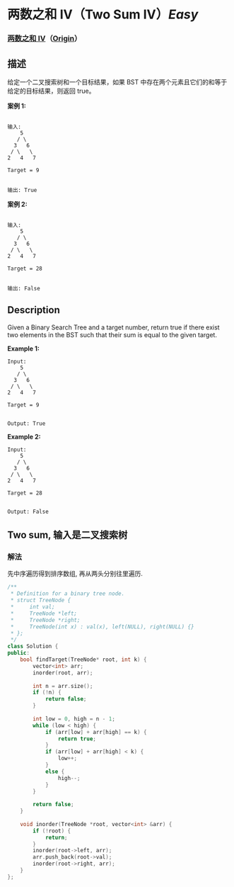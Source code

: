 # 两数之和 IV（Two Sum IV）*Easy*
### [两数之和 IV](https://leetcode-cn.com/problems/two-sum-iv-input-is-a-bst)（[Origin](https://leetcode.com/problems/two-sum-iv-input-is-a-bst)）
## 描述
给定一个二叉搜索树和一个目标结果，如果 BST 中存在两个元素且它们的和等于给定的目标结果，则返回 true。

**案例 1:**

```

输入: 
    5
   / \
  3   6
 / \   \
2   4   7

Target = 9


输出: True
```




**案例 2:**

```

输入: 
    5
   / \
  3   6
 / \   \
2   4   7

Target = 28


输出: False
```

## Description
Given a Binary Search Tree and a target number, return true if there exist two elements in the BST such that their sum is equal to the given target.

**Example 1:**
```
Input: 
    5
   / \
  3   6
 / \   \
2   4   7

Target = 9


Output: True

```



**Example 2:**
```
Input: 
    5
   / \
  3   6
 / \   \
2   4   7

Target = 28


Output: False
```


## Two sum, 输入是二叉搜索树
### 解法
先中序遍历得到排序数组, 再从两头分别往里遍历.
```c++
/**
 * Definition for a binary tree node.
 * struct TreeNode {
 *     int val;
 *     TreeNode *left;
 *     TreeNode *right;
 *     TreeNode(int x) : val(x), left(NULL), right(NULL) {}
 * };
 */
class Solution {
public:
    bool findTarget(TreeNode* root, int k) {
        vector<int> arr;
        inorder(root, arr);
        
        int n = arr.size();
        if (!n) {
            return false;
        }
        
        int low = 0, high = n - 1;
        while (low < high) {
            if (arr[low] + arr[high] == k) {
                return true;
            }
            if (arr[low] + arr[high] < k) {
                low++;
            }
            else {
                high--;
            }
        }
        
        return false;
    }
    
    void inorder(TreeNode *root, vector<int> &arr) {
        if (!root) {
            return;
        }
        inorder(root->left, arr);
        arr.push_back(root->val);
        inorder(root->right, arr);
    }
};
```